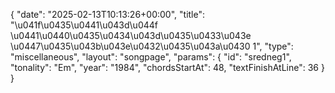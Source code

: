 {
    "date": "2025-02-13T10:13:26+00:00",
    "title": "\u041f\u0435\u0441\u043d\u044f \u0441\u0440\u0435\u0434\u043d\u0435\u0433\u043e \u0447\u0435\u043b\u043e\u0432\u0435\u043a\u0430 1",
    "type": "miscellaneous",
    "layout": "songpage",
    "params": {
        "id": "sredneg1",
        "tonality": "Em",
        "year": "1984",
        "chordsStartAt": 48,
        "textFinishAtLine": 36
    }
}